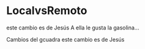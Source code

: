 # LocalvsRemoto

este cambio es de Jesús 
A ella le gusta la gasolina...

Cambios del gcuadra
este cambio es de Jesús

